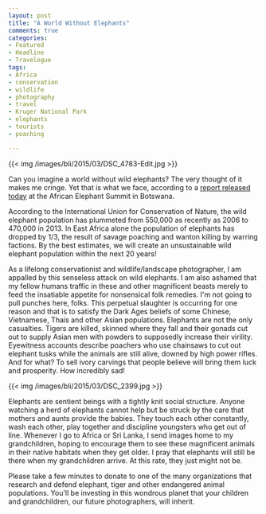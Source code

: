 ```yaml
---
layout: post
title: "A World Without Elephants"
comments: true
categories:
- Featured
- Headline
- Travelogue
tags:
- Africa
- conservation
- wildlife
- photography
- travel
- Kruger National Park
- elephants
- tourists
- poaching

---
```


{{<  img /images/bli/2015/03/DSC_4783-Edit.jpg  >}}

Can you imagine a world without wild elephants? The very thought of it makes me cringe. Yet that is what we face, according to a [report released today](https://uk.news.yahoo.com/time-running-wild-african-elephants-experts-125948615.html#hl8cdNq) at the African Elephant Summit in Botswana. 

<!--more-->

According to the International Union for Conservation of Nature, the wild elephant population has plummeted from 550,000 as recently as 2006 to 470,000 in 2013. In East Africa alone the population of elephants has dropped by 1/3, the result of savage poaching and wanton killing by warring factions. By the best estimates, we will create an unsustainable wild elephant population within the next 20 years!

As a lifelong conservationist and wildlife/landscape photographer, I am appalled by this senseless attack on wild elephants. I am also ashamed that my fellow humans traffic in these and other magnificent beasts merely to feed the insatiable appetite for nonsensical folk remedies. I'm not going to pull punches here, folks. This perpetual slaughter is occurring for one reason and that is to satisfy the Dark Ages beliefs of some Chinese, Vietnamese, Thais and other Asian populations. Elephants are not the only casualties. Tigers are killed, skinned where they fall and their gonads cut out to supply Asian men with powders to supposedly increase their virility. Eyewitness accounts describe poachers who use chainsaws to cut out elephant tusks while the animals are still alive, downed by high power rifles. And for what? To sell ivory carvings that people believe will bring them luck and prosperity. How incredibly sad! 

{{<  img /images/bli/2015/03/DSC_2399.jpg  >}}

Elephants are sentient beings with a tightly knit social structure. Anyone watching a herd of elephants cannot help but be struck by the care that mothers and aunts provide the babies. They touch each other constantly, wash each other, play together and discipline youngsters who get out of line. Whenever I go to Africa or Sri Lanka, I send images home to my grandchildren, hoping to encourage them to see these magnificent animals in their native habitats when they get older. I pray that elephants will still be there when my grandchildren arrive. At this rate, they just might not be.  

Please take a few minutes to donate to one of the many organizations that research and defend elephant, tiger and other endangered animal populations. You'll be investing in this wondrous planet that your children and grandchildren, our future photographers, will inherit. 



